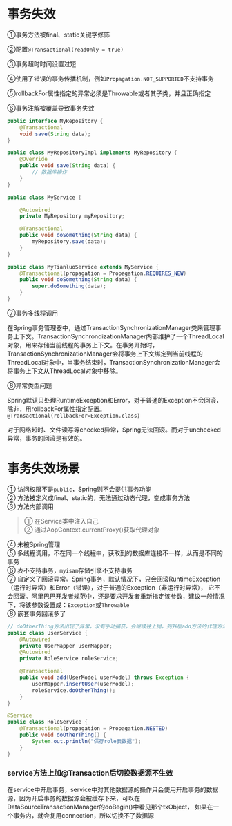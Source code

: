 # 事务失效

①事务方法被final、static关键字修饰

②配置```@Transactional(readOnly = true)```

③事务超时时间设置过短

④使用了错误的事务传播机制，例如```Propagation.NOT_SUPPORTED```不支持事务

⑤rollbackFor属性指定的异常必须是Throwable或者其子类，并且正确指定

⑥事务注解被覆盖导致事务失效

```java
public interface MyRepository {
    @Transactional
    void save(String data);
}

public class MyRepositoryImpl implements MyRepository {
    @Override
    public void save(String data) {
        // 数据库操作
    }
}

public class MyService {

    @Autowired
    private MyRepository myRepository;

    @Transactional
    public void doSomething(String data) {
        myRepository.save(data);
    }
}

public class MyTianluoService extends MyService {
    @Transactional(propagation = Propagation.REQUIRES_NEW)
    public void doSomething(String data) {
        super.doSomething(data);
    }
}
```

⑦事务多线程调用

在Spring事务管理器中，通过TransactionSynchronizationManager类来管理事务上下文。TransactionSynchrondizationManager内部维护了一个ThreadLocal对象，用来存储当前线程的事务上下文。在事务开始时，TransactionSynchronizationManager会将事务上下文绑定到当前线程的ThreadLocal对象中，当事务结束时，TransactionSynchronizationManager会将事务上下文从ThreadLocal对象中移除。

⑧异常类型问题

Spring默认只处理RuntimeException和Error，对于普通的Exception不会回滚，除非，用rollbackFor属性指定配置。```@Transactional(rollbackFor=Exception.class)```

对于网络超时、文件读写等checked异常，Spring无法回滚。而对于unchecked异常，事务的回滚是有效的。


# 事务失效场景
① 访问权限不是```public```，Spring则不会提供事务功能  
② 方法被定义成final、static的，无法通过动态代理，变成事务方法  
③ 方法内部调用
> ① 在Service类中注入自己  
> ② 通过AopContext.currentProxy()获取代理对象

④ 未被Spring管理  
⑤ 多线程调用，不在同一个线程中，获取到的数据库连接不一样，从而是不同的事务  
⑥ 表不支持事务，```myisam```存储引擎不支持事务  
⑦ 自定义了回滚异常。Spring事务，默认情况下，只会回滚RuntimeException（运行时异常）和Error（错误），对于普通的Exception（非运行时异常），
它不会回滚。阿里巴巴开发者规范中，还是要求开发者重新指定该参数，建议一般情况下，将该参数设置成：```Exception```或```Throwable```  
⑧ 嵌套事务回滚多了
```java
// doOtherThing方法出现了异常，没有手动捕获，会继续往上抛，到外层add方法的代理方法中捕获了异常。所以，这种情况下是直接回滚了整个事务，不只回滚单个保存点
public class UserService {
    @Autowired
    private UserMapper userMapper;
    @Autowired
    private RoleService roleService;

    @Transactional
    public void add(UserModel userModel) throws Exception {
        userMapper.insertUser(userModel);
        roleService.doOtherThing();
    }
}

@Service
public class RoleService {
    @Transactional(propagation = Propagation.NESTED)
    public void doOtherThing() {
        System.out.println("保存role表数据");
    }
}
```

### service方法上加@Transaction后切换数据源不生效
在service中开启事务，service中对其他数据源的操作只会使用开启事务的数据源，因为开启事务的数据源会被缓存下来，可以在DataSourceTransactionManager的doBegin()中看见那个txObject，
如果在一个事务内，就会复用connection，所以切换不了数据源
